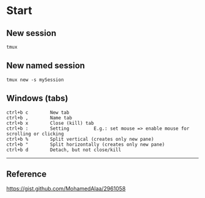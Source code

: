 
# Start

## New session

    tmux

## New named session

    tmux new -s mySession

## Windows (tabs)

    ctrl+b c        New tab
    ctrl+b ,        Name tab
    ctrl+b x        Close (kill) tab
    ctrl+b :        Setting         E.g.: set mouse => enable mouse for scrolling or clicking
    ctrl+b %        Split vertical (creates only new pane)
    ctrl+b "        Split horizontally (creates only new pane)
    ctrl+b d        Detach, but not close/kill
---

## Reference

https://gist.github.com/MohamedAlaa/2961058